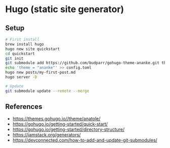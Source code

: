 # Hugo (static site generator)

## Setup

```bash
# First install
brew install hugo
hugo new site quickstart
cd quickstart
git init
git submodule add https://github.com/budparr/gohugo-theme-ananke.git themes/ananke
echo 'theme = "ananke"' >> config.toml
hugo new posts/my-first-post.md
hugo server -D

# Update
git submodule update --remote --merge
```

## References

- <https://themes.gohugo.io//theme/anatole/>
- <https://gohugo.io/getting-started/quick-start/>
- <https://gohugo.io/getting-started/directory-structure/>
- <https://jamstack.org/generators/>
- <https://devconnected.com/how-to-add-and-update-git-submodules/>

<!-- 
Other interesting themes:
  - https://themes.gohugo.io/themes/keepit/
  - https://themes.gohugo.io/themes/loveit/
  - https://themes.gohugo.io/themes/hugo-theme-hello-friend-ng/
  - https://themes.gohugo.io/themes/gokarna/
  - https://themes.gohugo.io/themes/hugo-profile/
  - https://themes.gohugo.io/themes/hugo-goa/
  - https://themes.gohugo.io/themes/hugo-theme-pico/
  - https://themes.gohugo.io/themes/showfolio-hugo-theme/
  - https://themes.gohugo.io/themes/hugo-sustain/
  - https://themes.gohugo.io/themes/hermit/
-->

<!--
TODO:
- KeepIt
  - fix submodule
  - default to light theme
  - code block syntax highlighting
    - https://gohugo.io/content-management/syntax-highlighting/
  - figure out how to show the different categories
- KeepIt CSS
  - add custom CSS file
  - logos for social links should be smaller
  - profile photo larger
  - description larger
- Anatole
  - Customizable css to get rid of the ugly parts of 'anatole'?
  - customize blog to use categories, tags, dates, est time to read
- setup an RSS feed for my blog?
- try to figure out how to use the bare bones version of Hugo

QUESTIONS:
-->
